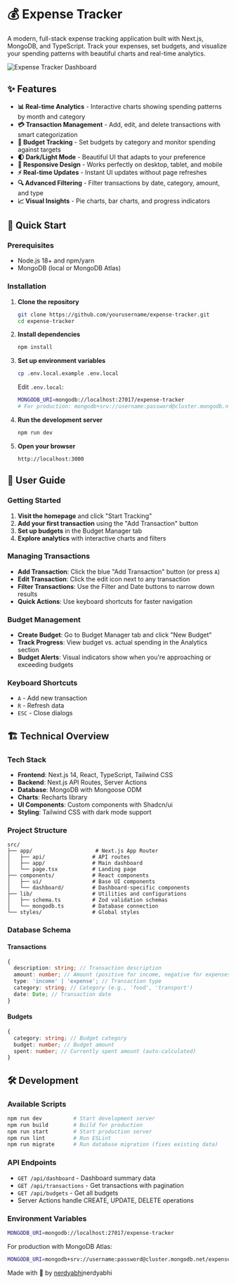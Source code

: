 # 💰 Expense Tracker

A modern, full-stack expense tracking application built with Next.js, MongoDB, and TypeScript. Track your expenses, set budgets, and visualize your spending patterns with beautiful charts and real-time analytics.

![Expense Tracker Dashboard](https://via.placeholder.com/800x400/1e293b/ffffff?text=Dashboard+Preview)

## ✨ Features

- **📊 Real-time Analytics** - Interactive charts showing spending patterns by month and category
- **💳 Transaction Management** - Add, edit, and delete transactions with smart categorization
- **🎯 Budget Tracking** - Set budgets by category and monitor spending against targets
- **🌓 Dark/Light Mode** - Beautiful UI that adapts to your preference
- **📱 Responsive Design** - Works perfectly on desktop, tablet, and mobile
- **⚡ Real-time Updates** - Instant UI updates without page refreshes
- **🔍 Advanced Filtering** - Filter transactions by date, category, amount, and type
- **📈 Visual Insights** - Pie charts, bar charts, and progress indicators

## 🚀 Quick Start

### Prerequisites

- Node.js 18+ and npm/yarn
- MongoDB (local or MongoDB Atlas)

### Installation

1. **Clone the repository**

   ```bash
   git clone https://github.com/yourusername/expense-tracker.git
   cd expense-tracker
   ```

2. **Install dependencies**

   ```bash
   npm install
   ```

3. **Set up environment variables**

   ```bash
   cp .env.local.example .env.local
   ```

   Edit `.env.local`:

   ```bash
   MONGODB_URI=mongodb://localhost:27017/expense-tracker
   # For production: mongodb+srv://username:password@cluster.mongodb.net/expense-tracker
   ```

4. **Run the development server**

   ```bash
   npm run dev
   ```

5. **Open your browser**
   ```
   http://localhost:3000
   ```

## 📖 User Guide

### Getting Started

1. **Visit the homepage** and click "Start Tracking"
2. **Add your first transaction** using the "Add Transaction" button
3. **Set up budgets** in the Budget Manager tab
4. **Explore analytics** with interactive charts and filters

### Managing Transactions

- **Add Transaction**: Click the blue "Add Transaction" button (or press `A`)
- **Edit Transaction**: Click the edit icon next to any transaction
- **Filter Transactions**: Use the Filter and Date buttons to narrow down results
- **Quick Actions**: Use keyboard shortcuts for faster navigation

### Budget Management

- **Create Budget**: Go to Budget Manager tab and click "New Budget"
- **Track Progress**: View budget vs. actual spending in the Analytics section
- **Budget Alerts**: Visual indicators show when you're approaching or exceeding budgets

### Keyboard Shortcuts

- `A` - Add new transaction
- `R` - Refresh data
- `ESC` - Close dialogs

## 🏗️ Technical Overview

### Tech Stack

- **Frontend**: Next.js 14, React, TypeScript, Tailwind CSS
- **Backend**: Next.js API Routes, Server Actions
- **Database**: MongoDB with Mongoose ODM
- **Charts**: Recharts library
- **UI Components**: Custom components with Shadcn/ui
- **Styling**: Tailwind CSS with dark mode support

### Project Structure

```
src/
├── app/                    # Next.js App Router
│   ├── api/               # API routes
│   ├── app/               # Main dashboard
│   └── page.tsx           # Landing page
├── components/            # React components
│   ├── ui/                # Base UI components
│   └── dashboard/         # Dashboard-specific components
├── lib/                   # Utilities and configurations
│   ├── schema.ts          # Zod validation schemas
│   └── mongodb.ts         # Database connection
└── styles/                # Global styles
```

### Database Schema

#### Transactions

```typescript
{
  description: string; // Transaction description
  amount: number; // Amount (positive for income, negative for expenses)
  type: 'income' | 'expense'; // Transaction type
  category: string; // Category (e.g., 'food', 'transport')
  date: Date; // Transaction date
}
```

#### Budgets

```typescript
{
  category: string; // Budget category
  budget: number; // Budget amount
  spent: number; // Currently spent amount (auto-calculated)
}
```

## 🛠️ Development

### Available Scripts

```bash
npm run dev          # Start development server
npm run build        # Build for production
npm run start        # Start production server
npm run lint         # Run ESLint
npm run migrate      # Run database migration (fixes existing data)
```

### API Endpoints

- `GET /api/dashboard` - Dashboard summary data
- `GET /api/transactions` - Get transactions with pagination
- `GET /api/budgets` - Get all budgets
- Server Actions handle CREATE, UPDATE, DELETE operations

### Environment Variables

```bash
MONGODB_URI=mongodb://localhost:27017/expense-tracker
```

For production with MongoDB Atlas:

```bash
MONGODB_URI=mongodb+srv://username:password@cluster.mongodb.net/expense-tracker?retryWrites=true&w=majority
```

Made with 💖 by [nerdyabhi](https://github.com/nerdyabhi)nerdyabhi
